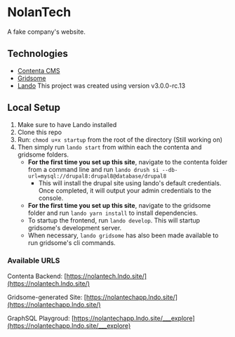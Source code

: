 # NolanTech

A fake company's website.

## Technologies

- [Contenta CMS](https://www.contentacms.org/)
- [Gridsome](https://gridsome.org/)
- [Lando](https://docs.devwithlando.io/) This project was created using version v3.0.0-rc.13

## Local Setup

1. Make sure to have Lando installed
2. Clone this repo
3. Run: `chmod u+x startup` from the root of the directory (Still working on)
4. Then simply run `lando start` from within each the contenta and gridsome folders.
    - __For the first time you set up this site__, navigate to the contenta folder from a command line and run `lando drush si --db-url=mysql://drupal8:drupal8@database/drupal8`
      - This will install the drupal site using lando's default credentials. Once completed, it will output your admin credentials to the console.
    - __For the first time you set up this site__, navigate to the gridsome folder and run `lando yarn install` to install dependencies.
    - To startup the frontend, run `lando develop`. This will startup gridsome's development server.
    - When necessary, `lando gridsome` has also been made available to run gridsome's cli commands.

### Available URLS
Contenta Backend: [https://nolantech.lndo.site/](https://nolantech.lndo.site/)

Gridsome-generated Site: [https://nolantechapp.lndo.site/](https://nolantechapp.lndo.site/)

GraphSQL Playgroud: [https://nolantechapp.lndo.site/___explore](https://nolantechapp.lndo.site/___explore)
